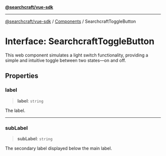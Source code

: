 [**@searchcraft/vue-sdk**](/reference/sdk/js-vue/README.md)

***

[@searchcraft/vue-sdk](/reference/sdk/js-vue/globals.md) / [Components](/reference/sdk/js-vue/namespaces/Components/README.md) / SearchcraftToggleButton

# Interface: SearchcraftToggleButton

This web component simulates a light switch functionality, providing a simple and intuitive toggle between two states—on and off.

## Properties

### label

> **label**: `string`

The label.

***

### subLabel

> **subLabel**: `string`

The secondary label displayed below the main label.
